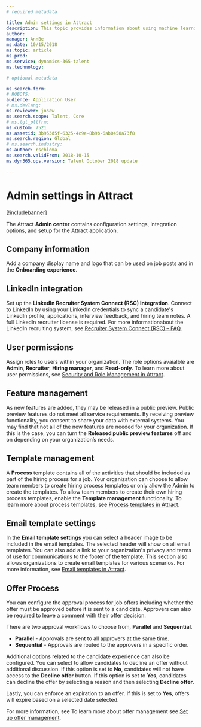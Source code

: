 ```yaml
---
# required metadata

title: Admin settings in Attract
description: This topic provides information about using machine learning to get job and job candidate recommendations.
author: 
manager: AnnBe
ms.date: 10/15/2018
ms.topic: article
ms.prod: 
ms.service: dynamics-365-talent
ms.technology: 

# optional metadata

ms.search.form: 
# ROBOTS: 
audience: Application User
# ms.devlang: 
ms.reviewer: josaw
ms.search.scope: Talent, Core
# ms.tgt_pltfrm: 
ms.custom: 7521
ms.assetid: 3b953d5f-6325-4c9e-8b9b-6ab0458a73f8
ms.search.region: Global
# ms.search.industry: 
ms.author: rschloma
ms.search.validFrom: 2018-10-15
ms.dyn365.ops.version: Talent October 2018 update

---
```


# Admin settings in Attract
[!include[banner](../includes/banner.md)]

The Attract **Admin center** contains configuration settings, integration options, and setup for the Attract application.

## Company information

Add a company display name and logo that can be used on job posts and in the **Onboarding experience**.

## LinkedIn integration

Set up the **LinkedIn Recruiter System Connect (RSC) Integration**. Connect to LinkedIn by using your LinkedIn credentials to sync a candidate's LinkedIn profile, applications, interview feedback, and hiring team notes. A full LinkedIn recruiter license is required. For more informationabout the LinkedIn recruiting system, see [Recruiter System Connect (RSC) – FAQ](https://www.linkedin.com/help/recruiter/answer/90483).

## User permissions

Assign roles to users within your organization. The role options avaialble are **Admin**, **Recruiter**, **Hiring manager**, and **Read-only**. To learn more about user permissions, see [Security and Role Management in Attract](./security-attract.md).

## Feature management

As new features are added, they may be released in a public preview. Public preview features do not meet all service requirements. By receiving preview functionality, you consent to share your data with external systems. You may find that not all of the new features are needed for your organization. If this is the case, you can turn the **Released public preview features** off and on depending on your organization’s needs.

## Template management

A **Process** template contains all of the activities that should be included as part of the hiring process for a job. Your organization can choose to allow team members to create hiring process templates or only allow the Admin to create the templates. To allow team members to create their own hiring process templates, enable the **Template management** functionality. To learn more about process templates, see [Process templates in Attract](./process-templates-attract.md).


## Email template settings

In the **Email template settings** you can select a header image to be included in the email templates. The selected header will show on all email templates. You can also add a link to your organization's privacy and terms of use for communications to the footer of the template. This section also allows organizations to create email templates for various scenarios.
For more information, see [Email templates in Attract](./email-templates.md).

## Offer Process

You can configure the approval process for job offers including whether the offer must be approved before it is sent to a candidate. Approvers can also be required to leave a comment with their offer decision.

There are two approval workflows to choose from, **Parallel** and **Sequential**. 

- **Parallel** - Approvals are sent to all approvers at the same time. 
- **Sequential** - Approvals are routed to the approvers in a specific order.

Additional options related to the candidate experience can also be configured. You can select to allow candidates to decline an offer without additional discussion. If this option is set to **No**, candidates will not have access to the **Decline offer** button. If this option is set to **Yes**, candidates can decline the offer by selecting a reason and then selecting **Decline offer**.

Lastly, you can enforce an expiration to an offer. If this is set to **Yes**, offers will expire based on a selected date selected.

For more information, see To learn more about offer management see [Set up offer management](./offer-setup/md).
